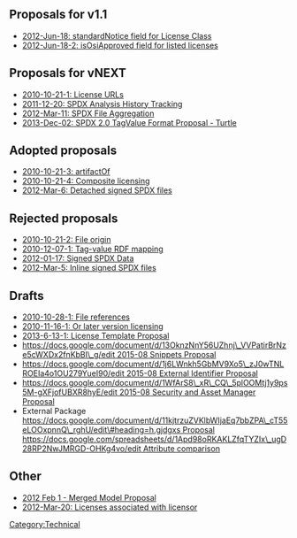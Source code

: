 ## Proposals for v1.1

  - [2012-Jun-18: standardNotice field for License
    Class](Technical_Team/Proposals/2012-06-18/standardNotice_field_for_License_class "wikilink")
  - [2012-Jun-18-2: isOsiApproved field for listed
    licenses](Technical_Team/Proposals/2012-06-18/isOsiApproved_field_for_listed_licenses "wikilink")

## Proposals for vNEXT

  - [2010-10-21-1: License
    URLs](Technical_Team/Proposals/2010-10-21/License_URLs "wikilink")
  - [2011-12-20: SPDX Analysis History
    Tracking](Technical_Team/Proposals/2011-12-20/SPDX_analysis_history_tracking "wikilink")
  - [2012-Mar-11: SPDX File
    Aggregation](Technical_Team/Proposals/2012-Mar-11_SPDX_File_Aggregation "wikilink")
  - [2013-Dec-02: SPDX 2.0 TagValue Format Proposal -
    Turtle](Technical_Team/Proposals/2013-Dec-12_2.0_Tag_Format_Turtle "wikilink")

## Adopted proposals

  - [2010-10-21-3:
    artifactOf](Technical_Team/Proposals/2010-10-21/artifactOf "wikilink")
  - [2010-10-21-4: Composite
    licensing](Technical_Team/Proposals/2010-10-21/Composite_licensing "wikilink")
  - [2012-Mar-6: Detached signed SPDX
    files](Technical_Team/Proposals/2012-06-06/Detached_Signed_SPDX_Files "wikilink")

## Rejected proposals

  - [2010-10-21-2: File
    origin](Technical_Team/Proposals/2010-10-21/File_origin "wikilink")
  - [2010-12-07-1: Tag-value RDF
    mapping](Technical_Team/Proposals/2010-12-07/Tag-value_RDF_mapping "wikilink")
  - [2012-01-17: Signed SPDX
    Data](Technical_Team/Proposals/2012-01-17/Signed_SPDX_data "wikilink")
  - [ 2012-Mar-5: Inline signed SPDX
    files](Technical_Team/Proposals/2012-03-05/Inline_signed_SPDX_files "wikilink")

## Drafts

  - [2010-10-28-1: File
    references](Technical_Team/Proposals/2010-10-28/File_references "wikilink")
  - [2010-11-16-1: Or later version
    licensing](Technical_Team/Proposals/2010-11-16/Or_later_version_licensing "wikilink")
  - [2013-6-13-1: License Template
    Proposal](Technical_Team/Proposals/2013-6-13/License_Template "wikilink")
  - [https://docs.google.com/document/d/13OknzNnY56UZhnj\_VVPatirBrNze5cWXDx2fnKbBI\_g/edit
    2015-08 Snippets
    Proposal](https://docs.google.com/document/d/13OknzNnY56UZhnj_VVPatirBrNze5cWXDx2fnKbBI_g/edit_2015-08_Snippets_Proposal "wikilink")
  - [https://docs.google.com/document/d/1j6LWnkh5GbMV9Xo5\_zJ0wTNLROEIa4o1OU279YueI90/edit
    2015-08 External Identifier
    Proposal](https://docs.google.com/document/d/1j6LWnkh5GbMV9Xo5_zJ0wTNLROEIa4o1OU279YueI90/edit_2015-08_External_Identifier_Proposal "wikilink")
  - [https://docs.google.com/document/d/1WfArS8\_xR\_CQ\_5plOOMtj1y9ps5M-gXFjofUBXR8hyE/edit
    2015-08 Security and Asset Manager
    Proposal](https://docs.google.com/document/d/1WfArS8_xR_CQ_5plOOMtj1y9ps5M-gXFjofUBXR8hyE/edit_2015-08_Security_and_Asset_Manager_Proposal "wikilink")
  - External Package
    [https://docs.google.com/document/d/11kjtrzuZVKlbWIjaEq7bbZPA\_cT55eLOOxpnnQ\_rghU/edit\#heading=h.gjdgxs
    Proposal](https://docs.google.com/document/d/11kjtrzuZVKlbWIjaEq7bbZPA_cT55eLOOxpnnQ_rghU/edit#heading=h.gjdgxs_Proposal "wikilink")
    [https://docs.google.com/spreadsheets/d/1Apd98oRKAKLZfqTYZIx\_ugD28RP2NwJMRGD-OHKg4vo/edit
    Attribute
    comparison](https://docs.google.com/spreadsheets/d/1Apd98oRKAKLZfqTYZIx_ugD28RP2NwJMRGD-OHKg4vo/edit_Attribute_comparison "wikilink")

## Other

  - [2012 Feb 1 - Merged Model
    Proposal](Technical_Team/Proposals/2012-02-01/Merged_Model_Proposal "wikilink")
  - [2012-Mar-20: Licenses associated with
    licensor](Technical_Team/Proposals/2012-03-20/Licenses_associated_with_licensor "wikilink")

[Category:Technical](Category:Technical "wikilink")
